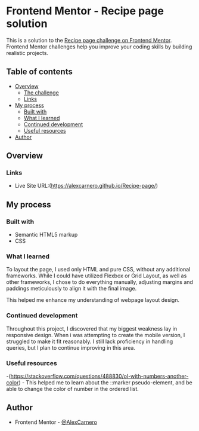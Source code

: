 # Frontend Mentor - Recipe page solution

This is a solution to the [Recipe page challenge on Frontend Mentor](https://www.frontendmentor.io/challenges/recipe-page-KiTsR8QQKm). Frontend Mentor challenges help you improve your coding skills by building realistic projects. 

## Table of contents

- [Overview](#overview)
  - [The challenge](#the-challenge)
  - [Links](#links)
- [My process](#my-process)
  - [Built with](#built-with)
  - [What I learned](#what-i-learned)
  - [Continued development](#continued-development)
  - [Useful resources](#useful-resources)
- [Author](#author)

## Overview

### Links
- Live Site URL:(https://alexcarnero.github.io/Recipe-page/)

## My process

### Built with

- Semantic HTML5 markup
- CSS

### What I learned

To layout the page, I used only HTML and pure CSS, without any additional frameworks. While I could have utilized Flexbox or Grid Layout, as well as other frameworks, I chose to do everything manually, adjusting margins and paddings meticulously to align it with the final image.

This helped me enhance my understanding of webpage layout design.


### Continued development

Throughout this project, I discovered that my biggest weakness lay in responsive design. When i was attempting to create the mobile version, I struggled to make it fit reasonably. I still lack proficiency in handling queries, but I plan to continue improving in this area.

### Useful resources

-(https://stackoverflow.com/questions/488830/ol-with-numbers-another-color) - This helped me to learn about the ::marker pseudo-element, and be able to change the color of number in the ordered list.

## Author

- Frontend Mentor - [@AlexCarnero](https://www.frontendmentor.io/profile/AlexCarnero)

